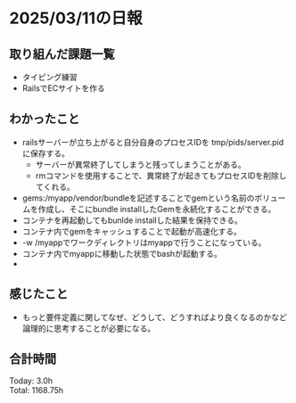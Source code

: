 # 2025/03/11の日報
## 取り組んだ課題一覧
* タイピング練習
*  RailsでECサイトを作る
## わかったこと
* railsサーバーが立ち上がると自分自身のプロセスIDを tmp/pids/server.pid に保存する。
  *  サーバーが異常終了してしまうと残ってしまうことがある。
  *  rmコマンドを使用することで、異常終了が起きてもプロセスIDを削除してくれる。
*  gems:/myapp/vendor/bundleを記述することでgemという名前のボリュームを作成し、そこにbundle installしたGemを永続化することができる。
  *  コンテナを再起動してもbunlde installした結果を保持できる。
  *  コンテナ内でgemをキャッシュすることで起動が高速化する。
*   -w /myappでワークディレクトリはmyappで行うことになっている。
  *  コンテナ内でmyappに移動した状態でbashが起動する。
  *            
## 感じたこと
* もっと要件定義に関してなぜ、どうして、どうすればより良くなるのかなど論理的に思考することが必要になる。
## 合計時間 
Today: 3.0h<br>
Total: 1168.75h
